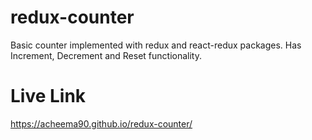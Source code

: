 # redux-counter
Basic counter implemented with redux and react-redux packages.
Has Increment, Decrement and Reset functionality.

# Live Link
https://acheema90.github.io/redux-counter/
